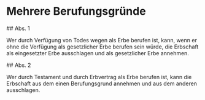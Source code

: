 # Mehrere Berufungsgründe



\#\# Abs. 1

 Wer durch Verfügung von Todes wegen als Erbe berufen ist, kann, wenn er ohne die Verfügung als gesetzlicher Erbe berufen sein würde, die Erbschaft als eingesetzter Erbe ausschlagen und als gesetzlicher Erbe annehmen.

\#\# Abs. 2

 Wer durch Testament und durch Erbvertrag als Erbe berufen ist, kann die Erbschaft aus dem einen Berufungsgrund annehmen und aus dem anderen ausschlagen. 

